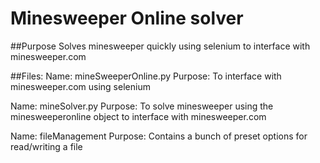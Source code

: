 # Minesweeper Online solver
##Purpose
Solves minesweeper quickly using selenium to interface with minesweeper.com 

##Files:
Name:        mineSweeperOnline.py
Purpose:     To interface with minesweeper.com using selenium

Name:        mineSolver.py
Purpose:     To solve minesweeper using the minesweeperonline object to interface with minesweeper.com

Name:        fileManagement
Purpose:     Contains a bunch of preset options for read/writing a file